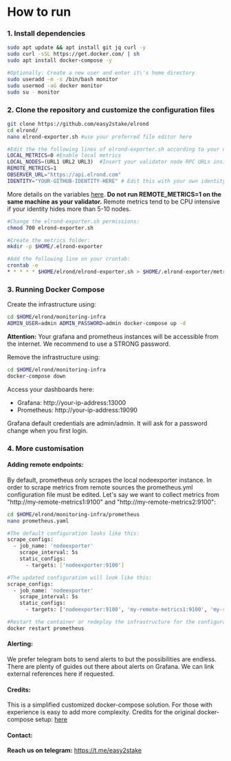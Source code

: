 # How to run

### 1. Install dependencies
```sh
sudo apt update && apt install git jq curl -y
sudo curl -sSL https://get.docker.com/ | sh
sudo apt install docker-compose -y

#Optionally: Create a new user and enter it\'s home directory
sudo useradd -m -s /bin/bash monitor
sudo usermod -aG docker monitor
sudo su - monitor
```

### 2. Clone the repository and customize the configuration files
```sh
git clone https://github.com/easy2stake/elrond
cd elrond/
nano elrond-exporter.sh #use your preferred file editor here

#Edit the the following lines of elrond-exporter.sh according to your needs:
LOCAL_METRICS=0 #Enable local metrics
LOCAL_NODES=(URL1 URL2 URL3)  #Insert your validator node RPC URLs inside the parenthesis separated by space
REMOTE_METRICS=1
OBSERVER_URL="https://api.elrond.com"
IDENTITY="YOUR-GITHUB-IDENTITY-HERE" # Edit this with your own identity
```
More details on the variables [here](https://github.com/easy2stake/elrond/blob/master/README.md).
**Do not run REMOTE_METRICS=1 on the same machine as your validator.** Remote metrics tend to be CPU intensive if your identity hides more than 5-10 nodes.

```sh
#Change the elrond-exporter.sh permissions:
chmod 700 elrond-exporter.sh

#Create the metrics folder:
mkdir -p $HOME/.elrond-exporter

#Add the following line on your crontab:
crontab -e
* * * * * $HOME/elrond/elrond-exporter.sh > $HOME/.elrond-exporter/metrics.prom
```

### 3. Running Docker Compose
Create the infrastructure using:
```sh
cd $HOME/elrond/monitoring-infra
ADMIN_USER=admin ADMIN_PASSWORD=admin docker-compose up -d
```
**Attention:** Your grafana and prometheus instances will be accessible from the internet. We recommend to use a STRONG password.

Remove the infrastructure using:
```sh
cd $HOME/elrond/monitoring-infra
docker-compose down
```

Access your dashboards here:
- Grafana: http://your-ip-address:13000
- Prometheus: http://your-ip-address:19090

Grafana default credentials are admin/admin. It will ask for a password change when you first login.

### 4. More customisation

#### Adding remote endpoints:
By default, prometheus only scrapes the local nodeexporter instance. In order to scrape metrics from remote sources the prometheus.yml configuration file must be edited. Let's say we want to collect metrics from "http://my-remote-metrics1:9100" and "http://my-remote-metrics2:9100":
```sh
cd $HOME/elrond/monitoring-infra/prometheus
nano prometheus.yaml

#The default configuration looks like this:
scrape_configs:
  - job_name: 'nodeexporter'
    scrape_interval: 5s
    static_configs:
      - targets: ['nodeexporter:9100']

#The updated configuration will look like this:
scrape_configs:
  - job_name: 'nodeexporter'
    scrape_interval: 5s
    static_configs:
      - targets: ['nodeexporter:9100', 'my-remote-metrics1:9100', 'my-remote-metrics2:9100']

#Restart the container or redeploy the infrastructure for the configuration changes to take effect.
docker restart prometheus
```

#### Alerting:
We prefer telegram bots to send alerts to but the possibilities are endless.
There are plenty of guides out there about alerts on Grafana. We can link external references here if requested.

#### Credits:
This is a simplified customized docker-compose solution. For those with experience is easy to add more complexity. Credits for the original docker-compose setup: [here](https://github.com/stefanprodan/dockprom)

#### Contact:
**Reach us on telegram:** https://t.me/easy2stake
